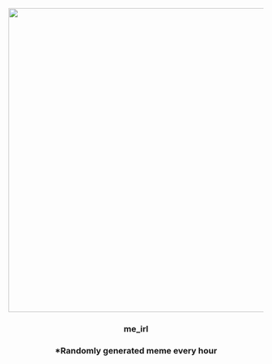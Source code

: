 <p align="center">
        <img src="https://i.redd.it/4mpn6q65zoh91.jpg" width="600" height="600">
        </p>
        <h3 align="center">me_irl</h3>
        <h3 align="center">*Randomly generated meme every hour</h3>
    